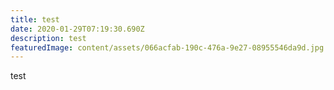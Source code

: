 ```yaml
---
title: test
date: 2020-01-29T07:19:30.690Z
description: test
featuredImage: content/assets/066acfab-190c-476a-9e27-08955546da9d.jpg
---
```

test
